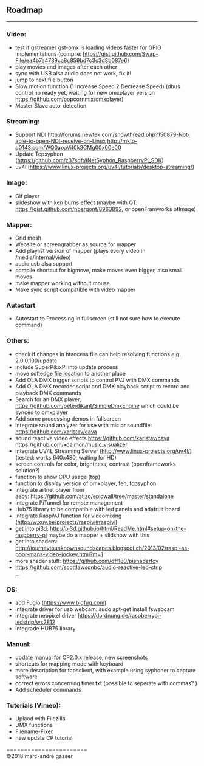 ## Roadmap
**********

### Video: <br />
- test if gstreamer gst-omx is loading videos faster for GPIO implementations (compile: https://gist.github.com/Swap-File/ea4b7a4739ca8c859bd7c3c3d8b087e6) <br />
- play movies and images after each other <br />
- sync with USB alsa audio does not work, fix it! <br />
- jump to next file button <br />
- Slow motion function (1 Increase Speed 2 Decrease Speed) (dbus control no ready yet, waiting for new omxplayer version https://github.com/popcornmix/omxplayer)<br />
- Master Slave auto-detection<br />

### Streaming: <br />
- Support NDI http://forums.newtek.com/showthread.php?150879-Not-able-to-open-NDI-receive-on-Linux http://mkto-q0143.com/WQ0aoaVif0k3CMg00x00e00 <br />
- Update Tcpsyphon (https://github.com/z37soft/INetSyphon_RaspberryPi_SDK)
- uv4l (https://www.linux-projects.org/uv4l/tutorials/desktop-streaming/)

### Image: <br />
- Gif player <br />
- slideshow with ken burns effect (maybe with QT: https://gist.github.com/nbergont/8963892, or openFramworks ofImage)<br />

### Mapper: <br />
- Grid mesh <br />
- Website or screengrabber as source for mapper  <br />
- Add playlist version of mapper (plays every video in /media/internal/video) <br />
- audio usb alsa support<br />
- compile shortcut for bigmove, make moves even bigger, also small moves<br />
- make mapper working without mouse<br />
- Make sync script compatible with video mapper <br />

### Autostart
- Autostart to Processing in fullscreen (still not sure how to execute command) <br />

### Others:<br />
 
- check if changes in htaccess file can help resolving functions e.g. 2.0.0.100/update <br />
- include SuperPikixPi into update process<br />
- move softedge file location to another place<br />
- Add OLA DMX trigger scripts to control PVJ with DMX commands<br />
- Add OLA DMX recorder script and DMX playback script to record and playback DMX commands <br />
- Search for an DMX player, https://github.com/peterdikant/SimpleDmxEngine which could be synced to omxplayer <br />
- Add some processing demos in fullscreen <br />
- integrate sound analyzer for use with mic or soundfile: https://github.com/karlstav/cava<br />
- sound reactive video effects https://github.com/karlstav/cava https://github.com/xdaimon/music_visualizer<br />
- integrate UV4L Streaming Server (http://www.linux-projects.org/uv4l/) (tested: works 640x480, waiting for HD)<br />
- screen controls for color, brightness, contrast (openframeworks solution?) <br />
- function to show CPU usage (top)<br />
- function to display version of omxplayer, feh, tcpsyphon<br />
- Integrate artnet player from aeby: https://github.com/atizo/epicwall/tree/master/standalone<br />
- Integrate PiTunnel for remote management <br />
- Hub75 library to be compatible with led panels and adafruit board <br />
- Integrate RaspiVJ function for videomixing (http://w.xuv.be/projects/raspivj#raspivj) <br />
- get into pi3d: http://pi3d.github.io/html/ReadMe.html#setup-on-the-raspberry-pi maybe do a mapper + slidshow with this<br />
- get into shaders: http://journeytounknownsoundscapes.blogspot.ch/2013/02/raspi-as-poor-mans-video-jockey.html?m=1<br />
- more shader stuff: https://github.com/dff180/pishadertoy<br />
- https://github.com/scottlawsonbc/audio-reactive-led-strip<br />
...

### OS: <br />
- add Fugio (https://www.bigfug.com)<br />
- integrate driver for usb webcam: sudo apt-get install fswebcam<br />
- integrate neopixel driver https://dordnung.de/raspberrypi-ledstrip/ws2812<br />
- integrade HUB75 library <br />

### Manual: <br />

- update manual for CP2.0.x release, new screenshots <br />
- shortcuts for mapping mode with keyboard <br />
- more description for tcpsclient, with example using syphoner to capture software <br />
- correct errors concerning timer.txt (possible to seperate with commas? ) <br />
- Add scheduler commands <br />

### Tutorials (Vimeo): <br />

- Uplaod with Filezilla<br />
- DMX functions<br />
- Filename-Fixer<br />
- new update CP tutorial<br />


=======================<br />
©2018 marc-andré gasser

